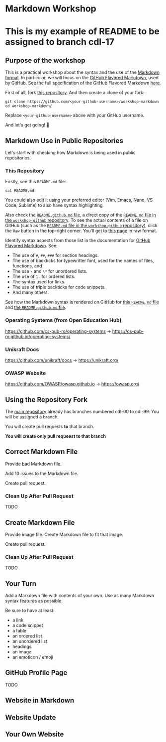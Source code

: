 # Markdown Workshop
# This is my example of README to be assigned to branch cdl-17

## Purpose of the workshop
This is a practical workshop about the syntax and the use of the [Markdown format](https://www.markdownguide.org/basic-syntax/).
In particular, we will focus on the [GitHub Flavored Markdown](https://docs.github.com/en/get-started/writing-on-github/getting-started-with-writing-and-formatting-on-github/basic-writing-and-formatting-syntax), used by GitHub.
See the full specification of the GitHub Flavored Markdown [here](https://github.github.com/gfm/).

First of all, fork [this repository](https://github.com/rosedu/workshop-markdown).
And then create a clone of your fork:

```console
git clone https://github.com/<your-github-username>/workshop-markdown
cd workshop-markdown/
```

Replace `<your-github-username>` above with your GitHub username.

And let's get going! 🚀

## Markdown Use in Public Repositories

Let's start with checking how Markdown is being used in public repositories.

### This Repository

Firstly, see this `README.md` file:

```console
cat README.md
```

You could also edit it using your preferred editor (Vim, Emacs, Nano, VS Code, Sublime) to also have syntax highlighting.

Also check the [`README.github.md` file](#README.github.md), a direct copy of the [`README.md` file in the `workshop-github` repository](https://github.com/rosedu/workshop-github).
To see the actual contents of a file on GitHub (such as the [`README.md` file in the `workshop-github` repository](https://github.com/rosedu/workshop-github)), click the `Raw` button in the top-right corner.
You'll get to [this page](https://raw.githubusercontent.com/rosedu/workshop-github/refs/heads/main/README.md) in raw format.

Identify syntax aspects from those list in the documentation for [GitHub Flavored Markdown](https://docs.github.com/en/get-started/writing-on-github/getting-started-with-writing-and-formatting-on-github/basic-writing-and-formatting-syntax).
See:

- The use of `#`, `##`, `###` for section headings.
- The use of backticks for typewritter font, used for the names of files, functions, and 
- The use `-` and `\*` for unordered lists.
- The use of `1.` for ordered lists.
- The syntax used for links.
- The use of triple backticks for code snippets.
- And many others.

See how the Markdown syntax is rendered on GitHub for [this `README.md` file](TODO) and [the `README.github.md` file](TODO).

### Operating Systems (from Open Education Hub)

https://github.com/cs-pub-ro/operating-systems -> https://cs-pub-ro.github.io/operating-systems/

### Unikraft Docs

https://github.com/unikraft/docs -> https://unikraft.org/

### OWASP Website

https://github.com/OWASP/owasp.github.io -> https://owasp.org/

## Using the Repository Fork

The [main repository](https://github.com/rosedu/workshop-markdown) already has branches numbered cdl-00 to cdl-99.
You will be assigned a branch.

You will create pull requests **to** that branch.

**You will create only pull requeest to that branch**


## Correct Markdown File

Provide bad Markdown file.

Add 10 issues to the Markdown file.

Create pull request.

### Clean Up After Pull Request

TODO

## Create Markdown File

Provide image file.
Create Markdown file to fit that image.

Create pull request.

### Clean Up After Pull Request

TODO

## Your Turn

Add a Markdown file with contents of your own.
Use as many Markdown syntax features as possible.

Be sure to have at least:

- a link
- a code snippet
- a table
- an ordered list
- an unordered list
- headings
- an image
- an emoticon / emoji

## GitHub Profile Page

TODO

## Website in Markdown

## Website Update

## Your Own Website
